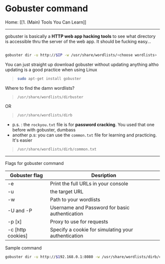 # Gobuster command

Home: [[1. (Main) Tools You Can Learn]]

-------------------------------
gobuster is basically a **HTTP web app hacking tools** to see what directory is accessible thru the server of the web app. It should be fucking easy...

```bash
	
gobuster dir -u http://$IP -w /usr/share/wordlists/<choose wordlists>

```


You can just straight up download gobuster without updating anything altho updating is a good practice when using Linux

> ```bash
> sudo apt-get install gobuster
> ```

Where to find the damn wordlists?

>```bash
>/usr/share/wordlists/dirbuster
>```

OR

>```bash
>/usr/share/wordlists/dirb
>```

- p.s. : the `rockyou.txt` file is for **password cracking**. You used that one before with gobuster, dumbass
- another p.s: you can use the ```common.txt``` file for learning and practicing. It's easier
>```bash
>/usr/share/wordlists/dirb/common.txt
>```

---

Flags for gobuster command

| Gobuster flag | Desription|
| --- | --- |
| -e | Print the full URLs in your console |
| -u | the target URL | 
| -w | Path to your wordlists | 
| -U and -P | Username and Password for basic authentication | 
| -p [x] | Proxy to use for requests | 
| -c [http cookies] | Specify a cookie for simulating your authentication |


Sample command

```bash
gobuster dir -u http://$192.168.0.1:8080 -w /usr/share/wordlists/dirb/common.txt
```
